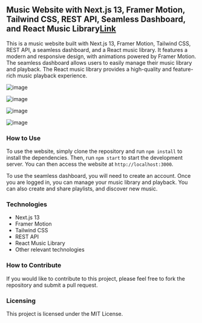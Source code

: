 ## Music Website with Next.js 13, Framer Motion, Tailwind CSS, REST API, Seamless Dashboard, and React Music Library[Link](https://music-website-page.vercel.app/)

This is a music website built with Next.js 13, Framer Motion, Tailwind CSS, REST API, a seamless dashboard, and a React music library. It features a modern and responsive design, with animations powered by Framer Motion. The seamless dashboard allows users to easily manage their music library and playback. The React music library provides a high-quality and feature-rich music playback experience.

![image](https://github.com/Akshat171/Music_website_page/assets/81281246/f521cf8e-1f18-4358-b5da-1dd2cf5dfc73)

![image](https://github.com/Akshat171/Music_website_page/assets/81281246/b8a5da98-c8da-4384-b0ab-ed4977e6606d)

![image](https://github.com/Akshat171/Music_website_page/assets/81281246/202efce3-e645-4ef8-91e1-f05502a79013)

![image](https://github.com/Akshat171/Music_website_page/assets/81281246/8278f160-dc82-4d79-b0f1-efda03222862)

### How to Use

To use the website, simply clone the repository and run `npm install` to install the dependencies. Then, run `npm start` to start the development server. You can then access the website at `http://localhost:3000`.

To use the seamless dashboard, you will need to create an account. Once you are logged in, you can manage your music library and playback. You can also create and share playlists, and discover new music.

### Technologies

* Next.js 13
* Framer Motion
* Tailwind CSS
* REST API
* React Music Library
* Other relevant technologies

### How to Contribute

If you would like to contribute to this project, please feel free to fork the repository and submit a pull request.

### Licensing

This project is licensed under the MIT License.
